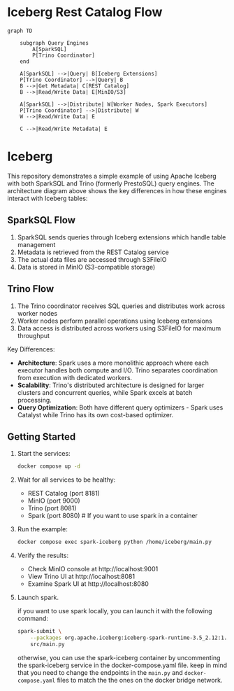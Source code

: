 # Iceberg Rest Catalog Flow

```mermaid
graph TD

    subgraph Query Engines 
        A[SparkSQL]
        P[Trino Coordinator]
    end

    A[SparkSQL] -->|Query| B[Iceberg Extensions]
    P[Trino Coordinator] -->|Query| B
    B -->|Get Metadata| C[REST Catalog]
    B -->|Read/Write Data| E[MinIO/S3]

    A[SparkSQL] -->|Distribute| W[Worker Nodes, Spark Executors]
    P[Trino Coordinator] -->|Distribute| W
    W -->|Read/Write Data| E

    C -->|Read/Write Metadata| E
```
# Iceberg
This repository demonstrates a simple example of using Apache Iceberg with both SparkSQL and Trino (formerly PrestoSQL) query engines. The architecture diagram above shows the key differences in how these engines interact with Iceberg tables:

## SparkSQL Flow
1. SparkSQL sends queries through Iceberg extensions which handle table management
2. Metadata is retrieved from the REST Catalog service
3. The actual data files are accessed through S3FileIO
4. Data is stored in MinIO (S3-compatible storage)

## Trino Flow
1. The Trino coordinator receives SQL queries and distributes work across worker nodes
2. Worker nodes perform parallel operations using Iceberg extensions
3. Data access is distributed across workers using S3FileIO for maximum throughput

Key Differences:
- **Architecture**: Spark uses a more monolithic approach where each executor handles both compute and I/O. Trino separates coordination from execution with dedicated workers.
- **Scalability**: Trino's distributed architecture is designed for larger clusters and concurrent queries, while Spark excels at batch processing.
- **Query Optimization**: Both have different query optimizers - Spark uses Catalyst while Trino has its own cost-based optimizer.

## Getting Started

1. Start the services:
   ```bash
   docker compose up -d
   ```
2. Wait for all services to be healthy:
   - REST Catalog (port 8181)
   - MinIO (port 9000)
   - Trino (port 8081)
   - Spark (port 8080) # If you want to use spark in a container 

3. Run the example:
   ```bash
   docker compose exec spark-iceberg python /home/iceberg/main.py
   ```

4. Verify the results:
   - Check MinIO console at http://localhost:9001
   - View Trino UI at http://localhost:8081
   - Examine Spark UI at http://localhost:8080

5. Launch spark.

    if you want to use spark locally, you can launch it with the following command:
    ```bash
    spark-submit \
        --packages org.apache.iceberg:iceberg-spark-runtime-3.5_2.12:1.7.1,org.apache.iceberg:iceberg-aws-bundle:1.7.1 \
        src/main.py
    ```

    otherwise, you can use the spark-iceberg container by uncommenting the spark-iceberg service in the docker-compose.yaml file.
    keep in mind that you need to change the endpoints in the `main.py` and  `docker-compose.yaml` files to match the the ones on the docker bridge network.
